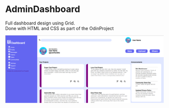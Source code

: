 # AdminDashboard
Full dashboard design using Grid.<br />
Done with HTML and CSS as part of the OdinProject

![screenshot of project](/imgs/dashboard.png)
